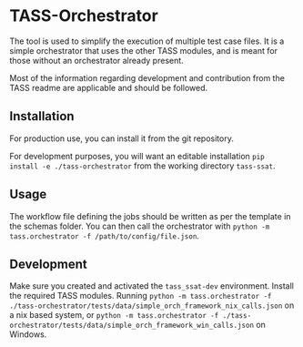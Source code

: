 # TASS-Orchestrator

The tool is used to simplify the execution of multiple test case files. It is a simple orchestrator that uses the other TASS modules, and is meant for those without an orchestrator already present.

Most of the information regarding development and contribution from the TASS readme are applicable and should be followed.

## Installation

For production use, you can install it from the git repository.

For development purposes, you will want an editable installation ```pip install -e ./tass-orchestrator``` from the working directory ```tass-ssat```.

## Usage

The workflow file defining the jobs should be written as per the template in the schemas folder. You can then call the orchestrator with ```python -m tass.orchestrator -f /path/to/config/file.json```.

## Development

Make sure you created and activated the ```tass_ssat-dev``` environment. Install the required TASS modules. Running ```python -m tass.orchestrator -f ./tass-orchestrator/tests/data/simple_orch_framework_nix_calls.json``` on a nix based system, or ```python -m tass.orchestrator -f ./tass-orchestrator/tests/data/simple_orch_framework_win_calls.json``` on Windows.